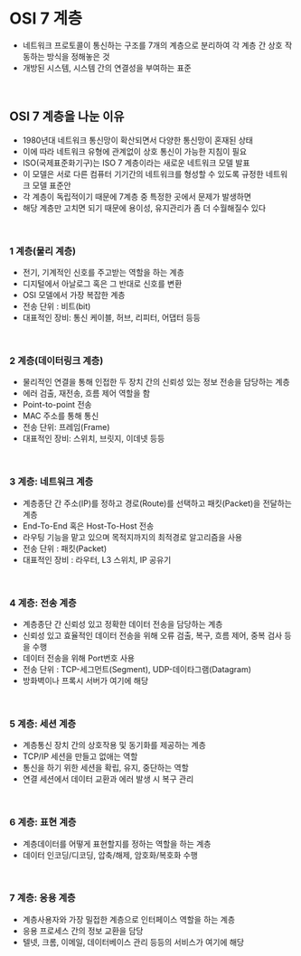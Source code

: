 # OSI 7 계층
- 네트워크 프로토콜이 통신하는 구조를 7개의 계층으로 분리하여 각 계층 간 상호 작동하는 방식을 정해놓은 것
- 개방된 시스템, 시스템 간의 연결성을 부여하는 표준

<br>

## OSI 7 계층을 나눈 이유
- 1980년대 네트워크 통신망이 확산되면서 다양한 통신망이 혼재된 상태
- 이에 따라 네트워크 유형에 관계없이 상호 통신이 가능한 지침이 필요
- ISO(국제표준화기구)는 ISO 7 계층이라는 새로운 네트워크 모델 발표
- 이 모델은 서로 다른 컴퓨터 기기간의 네트워크를 형성할 수 있도록 규정한 네트워크 모델 표준안
- 각 계층이 독립적이기 때문에 7계층 중 특정한 곳에서 문제가 발생하면
- 해당 계층만 고치면 되기 때문에 용이성, 유지관리가 좀 더 수월해질수 있다

<br>

### 1 계층(물리 계층)
- 전기, 기계적인 신호를 주고받는 역할을 하는 계층
- 디지털에서 아날로그 혹은 그 반대로 신호를 변환
- OSI 모델에서 가장 복잡한 계층
- 전송 단위 : 비트(bit)
- 대표적인 장비: 통신 케이블, 허브, 리피터, 어댑터 등등

<br>

### 2 계층(데이터링크 계층)
- 물리적인 연결을 통해 인접한 두 장치 간의 신뢰성 있는 정보 전송을 담당하는 계층
- 에러 검출, 재전송, 흐름 제어 역할을 함
- Point-to-point 전송
- MAC 주소를 통해 통신
- 전송 단위: 프레임(Frame)
- 대표적인 장비: 스위치, 브릿지, 이데넷 등등

<br>

### 3 계층: 네트워크 계층
- 계층종단 간 주소(IP)를 정하고 경로(Route)를 선택하고 패킷(Packet)을 전달하는 계층
- End-To-End 혹은 Host-To-Host 전송
- 라우팅 기능을 맡고 있으며 목적지까지의 최적경로 알고리즘을 사용
- 전송 단위 : 패킷(Packet)
- 대표적인 장비 : 라우터, L3 스위치, IP 공유기
 
<br>

### 4 계층: 전송 계층
- 계층종단 간 신뢰성 있고 정확한 데이터 전송을 담당하는 계층
- 신뢰성 있고 효율적인 데이터 전송을 위해 오류 검출, 복구, 흐름 제어, 중복 검사 등을 수행
- 데이터 전송을 위해 Port번호 사용
- 전송 단위 : TCP-세그먼트(Segment), UDP-데이타그램(Datagram)
- 방화벽이나 프록시 서버가 여기에 해당
 
<br>

### 5 계층: 세션 계층
- 계층통신 장치 간의 상호작용 및 동기화를 제공하는 계층
- TCP/IP 세션을 만들고 없애는 역할
- 통신을 하기 위한 세션을 확립, 유지, 중단하는 역할
- 연결 세션에서 데이터 교환과 에러 발생 시 복구 관리
 
<br>

### 6 계층: 표현 계층
- 계층데이터를 어떻게 표현할지를 정하는 역할을 하는 계층
- 데이터 인코딩/디코딩, 압축/해제, 암호화/복호화 수행
 
<br>

### 7 계층: 응용 계층
- 계층사용자와 가장 밀접한 계층으로 인터페이스 역할을 하는 계층
- 응용 프로세스 간의 정보 교환을 담당
- 텔넷, 크롬, 이메일, 데이터베이스 관리 등등의 서비스가 여기에 해당